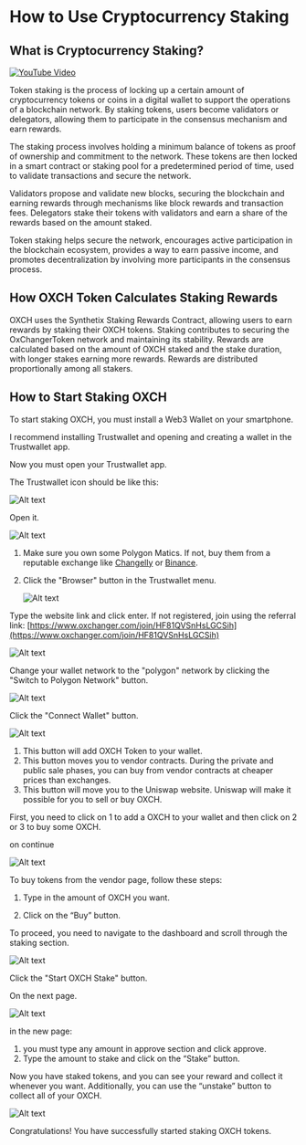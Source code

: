 # How to Use Cryptocurrency Staking

## What is Cryptocurrency Staking?

[![YouTube Video](/docs/images/tumb.png)](https://www.youtube.com/watch?v=3pVALQmkcX0)

Token staking is the process of locking up a certain amount of cryptocurrency tokens or coins in a digital wallet to support the operations of a blockchain network. By staking tokens, users become validators or delegators, allowing them to participate in the consensus mechanism and earn rewards.

The staking process involves holding a minimum balance of tokens as proof of ownership and commitment to the network. These tokens are then locked in a smart contract or staking pool for a predetermined period of time, used to validate transactions and secure the network.

Validators propose and validate new blocks, securing the blockchain and earning rewards through mechanisms like block rewards and transaction fees. Delegators stake their tokens with validators and earn a share of the rewards based on the amount staked.

Token staking helps secure the network, encourages active participation in the blockchain ecosystem, provides a way to earn passive income, and promotes decentralization by involving more participants in the consensus process.

## How OXCH Token Calculates Staking Rewards

OXCH uses the Synthetix Staking Rewards Contract, allowing users to earn rewards by staking their OXCH tokens. Staking contributes to securing the OxChangerToken network and maintaining its stability. Rewards are calculated based on the amount of OXCH staked and the stake duration, with longer stakes earning more rewards. Rewards are distributed proportionally among all stakers.

## How to Start Staking OXCH

To start staking OXCH, you must install a Web3 Wallet on your smartphone.

I recommend installing Trustwallet and opening and creating a wallet in the Trustwallet app.

Now you must open your Trustwallet app.

The Trustwallet icon should be like this:

   <img src="docs/images/0.jpeg" alt="Alt text" title="Optional title">

Open it.

   <img src="docs/images/1.jpeg" alt="Alt text" title="Optional title">

1. Make sure you own some Polygon Matics. If not, buy them from a reputable exchange like [Changelly](https://changelly.com/buy-crypto) or [Binance](https://binance.com).

2. Click the "Browser" button in the Trustwallet menu.

   <img src="docs/images/2.jpeg" alt="Alt text" title="Optional title">

Type the website link and click enter. If not registered, join using the referral
link: [https://www.oxchanger.com/join/HF81QVSnHsLGCSih](https://www.oxchanger.com/join/HF81QVSnHsLGCSih)

   <img src="docs/images/3.jpeg" alt="Alt text" title="Optional title">

Change your wallet network to the "polygon" network by clicking the "Switch to Polygon Network" button.

   <img src="docs/images/4.jpeg" alt="Alt text" title="Optional title">

Click the "Connect Wallet" button.

  <img src="docs/images/5.jpeg" alt="Alt text" title="Optional title">

1. This button will add OXCH Token to your wallet.
2. This button moves you to vendor contracts. During the private and public sale phases, you can buy from vendor contracts at cheaper prices than exchanges.
3. This button will move you to the Uniswap website. Uniswap will make it possible for you to sell or buy OXCH.

First, you need to click on 1 to add a OXCH to your wallet and then click on 2 or 3 to buy some OXCH.

on continue

   <img src="docs/images/6.jpeg" alt="Alt text" title="Optional title">

To buy tokens from the vendor page, follow these steps:

1. Type in the amount of OXCH you want.

2. Click on the “Buy” button.

To proceed, you need to navigate to the dashboard and scroll through the staking section.

   <img src="docs/images/7.jpeg" alt="Alt text" title="Optional title">

Click the "Start OXCH Stake" button.

On the next page.

   <img src="docs/images/8.jpeg" alt="Alt text" title="Optional title">

in the new page:

1. you must type any amount in approve section and click approve.
2. Type the amount to stake and click on the “Stake” button.

Now you have staked tokens, and you can see your reward and collect it whenever you want. Additionally, you can use the “unstake” button to collect all of your OXCH.

<img src="docs/images/9.jpeg" alt="Alt text" title="Optional title">

Congratulations! You have successfully started staking OXCH tokens.
